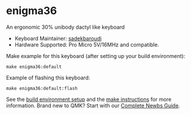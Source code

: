 # enigma36

An ergonomic 30% unibody dactyl like keyboard

* Keyboard Maintainer: [sadekbaroudi](https://github.com/sadekbaroudi)
* Hardware Supported: Pro Micro 5V/16MHz and compatible.

Make example for this keyboard (after setting up your build environment):

    make enigma36:default

Example of flashing this keyboard:

    make enigma36:default:flash

See the [build environment setup](https://docs.qmk.fm/#/getting_started_build_tools) and the [make instructions](https://docs.qmk.fm/#/getting_started_make_guide) for more information. Brand new to QMK? Start with our [Complete Newbs Guide](https://docs.qmk.fm/#/newbs).
